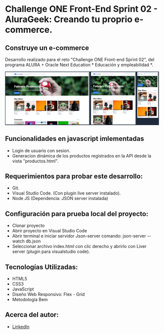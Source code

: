 # Challenge ONE Front-End Sprint 02 - AluraGeek: Creando tu proprio e-commerce.

## Construye un e-commerce
Desarrollo realizado para el reto "Challenge ONE Front-end Sprint 02", del programa ALURA + Oracle Next Education * Educación y empleabilidad *.

![Imagem diseño web](img/preview.PNG)


## Funcionalidades en javascript imlementadas
 * Login de usuario con sesion.
 * Generacion dinámica de los productos registrados en la API desde la vista "productos.html".

## Requerimientos para probar este desarrollo:
* Git.
* Visual Studio Code. (Con plugin live server instalado).
* Node JS (Dependencia: JSON server instalada)

## Configuración para prueba local del proyecto:
* Clonar proyecto
* Abrir proyecto en Visual Studio Code
* Abrir terminal e iniciar servidor Json-server comando:  json-server --watch db.json
* Seleccionar archivo index.html con clic derecho y abrirlo con Liver server (plugin para visualstudio code).

## Tecnologías Utilizadas:

* HTML5
* CSS3
* JavaScript
* Diseño Web Responsivo: Flex - Grid
* Metodología Bem

## Acerca del autor:
* [LinkedIn](https://www.linkedin.com/in/carlos-munera-259969262 "Linkedin")
